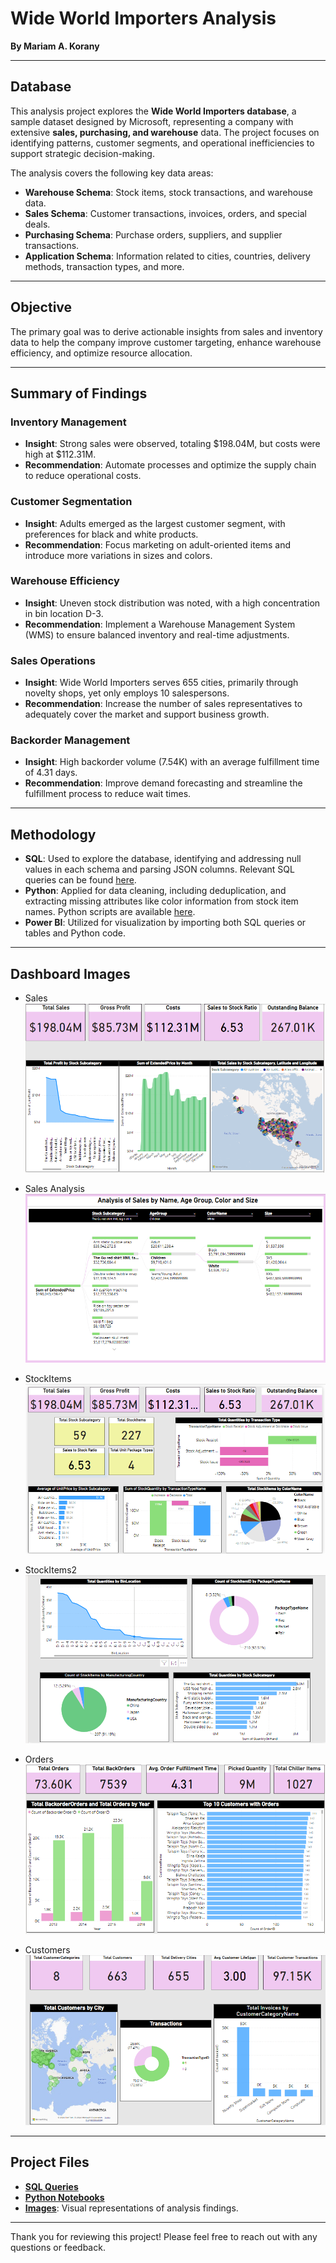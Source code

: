 # Wide World Importers Analysis

**By Mariam A. Korany**

---

## Database
This analysis project explores the **Wide World Importers database**, a sample dataset designed by Microsoft, representing a company with extensive **sales, purchasing, and warehouse** data. The project focuses on identifying patterns, customer segments, and operational inefficiencies to support strategic decision-making.

The analysis covers the following key data areas:
- **Warehouse Schema**: Stock items, stock transactions, and warehouse data.
- **Sales Schema**: Customer transactions, invoices, orders, and special deals.
- **Purchasing Schema**: Purchase orders, suppliers, and supplier transactions.
- **Application Schema**: Information related to cities, countries, delivery methods, transaction types, and more.

---

## Objective
The primary goal was to derive actionable insights from sales and inventory data to help the company improve customer targeting, enhance warehouse efficiency, and optimize resource allocation.

---

## Summary of Findings

### Inventory Management
- **Insight**: Strong sales were observed, totaling $198.04M, but costs were high at $112.31M.
- **Recommendation**: Automate processes and optimize the supply chain to reduce operational costs.

### Customer Segmentation
- **Insight**: Adults emerged as the largest customer segment, with preferences for black and white products.
- **Recommendation**: Focus marketing on adult-oriented items and introduce more variations in sizes and colors.

### Warehouse Efficiency
- **Insight**: Uneven stock distribution was noted, with a high concentration in bin location D-3.
- **Recommendation**: Implement a Warehouse Management System (WMS) to ensure balanced inventory and real-time adjustments.

### Sales Operations
- **Insight**: Wide World Importers serves 655 cities, primarily through novelty shops, yet only employs 10 salespersons.
- **Recommendation**: Increase the number of sales representatives to adequately cover the market and support business growth.

### Backorder Management
- **Insight**: High backorder volume (7.54K) with an average fulfillment time of 4.31 days.
- **Recommendation**: Improve demand forecasting and streamline the fulfillment process to reduce wait times.

---

## Methodology

- **SQL**: Used to explore the database, identifying and addressing null values in each schema and parsing JSON columns. Relevant SQL queries can be found [here](SQL_Queries.sql).
- **Python**: Applied for data cleaning, including deduplication, and extracting missing attributes like color information from stock item names. Python scripts are available [here](Python_PreprocessingandConnectingSQLServer.ipynb).
- **Power BI**: Utilized for visualization by importing both SQL queries or tables and Python code.

---

## Dashboard Images

* Sales
![](https://github.com/mariam-a-korany/Wide-World-Importers-Analysis/blob/0fd8a627b1d7d973326766c4a3acd22d30136fa6/Images/1-%20Sales.png)

* Sales Analysis
![](https://github.com/mariam-a-korany/Wide-World-Importers-Analysis/blob/0fd8a627b1d7d973326766c4a3acd22d30136fa6/Images/2-%20Sales%20Analysis.png)

* StockItems
![](https://github.com/mariam-a-korany/Wide-World-Importers-Analysis/blob/0fd8a627b1d7d973326766c4a3acd22d30136fa6/Images/3-%20StockItems.png)

* StockItems2
![](https://github.com/mariam-a-korany/Wide-World-Importers-Analysis/blob/0fd8a627b1d7d973326766c4a3acd22d30136fa6/Images/4-%20StockItems2.png)

* Orders
![](https://github.com/mariam-a-korany/Wide-World-Importers-Analysis/blob/0fd8a627b1d7d973326766c4a3acd22d30136fa6/Images/5-%20Orders.png)

* Customers
![](https://github.com/mariam-a-korany/Wide-World-Importers-Analysis/blob/0fd8a627b1d7d973326766c4a3acd22d30136fa6/Images/6-%20Customers.png)

---

## Project Files

- **[SQL Queries](SQL_Queries.sql)**
- **[Python Notebooks](Python_PreprocessingandConnectingSQLServer.ipynb)**
- **[Images](./Images)**: Visual representations of analysis findings.

---

Thank you for reviewing this project! Please feel free to reach out with any questions or feedback.
